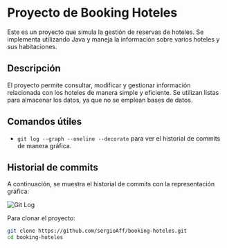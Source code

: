 # Proyecto de Booking Hoteles

Este es un proyecto que simula la gestión de reservas de hoteles. Se implementa utilizando Java y maneja la información sobre varios hoteles y sus habitaciones.

## Descripción

El proyecto permite consultar, modificar y gestionar información relacionada con los hoteles de manera simple y eficiente. Se utilizan listas para almacenar los datos, ya que no se emplean bases de datos.

## Comandos útiles

- `git log --graph --oneline --decorate` para ver el historial de commits de manera gráfica.

## Historial de commits

A continuación, se muestra el historial de commits con la representación gráfica:

![Git Log](https://github.com/user-attachments/assets/cf228cfa-fddc-488e-a5b5-a5b392471502)



Para clonar el proyecto:

```bash
git clone https://github.com/sergioAff/booking-hoteles.git
cd booking-hoteles
```

